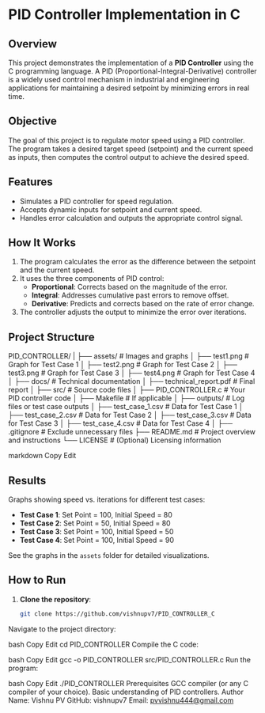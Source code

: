 # PID Controller Implementation in C

## Overview

This project demonstrates the implementation of a **PID Controller** using the C programming language. A PID (Proportional-Integral-Derivative) controller is a widely used control mechanism in industrial and engineering applications for maintaining a desired setpoint by minimizing errors in real time.

## Objective

The goal of this project is to regulate motor speed using a PID controller. The program takes a desired target speed (setpoint) and the current speed as inputs, then computes the control output to achieve the desired speed.

## Features

- Simulates a PID controller for speed regulation.
- Accepts dynamic inputs for setpoint and current speed.
- Handles error calculation and outputs the appropriate control signal.

## How It Works

1. The program calculates the error as the difference between the setpoint and the current speed.
2. It uses the three components of PID control:
   - **Proportional**: Corrects based on the magnitude of the error.
   - **Integral**: Addresses cumulative past errors to remove offset.
   - **Derivative**: Predicts and corrects based on the rate of error change.
3. The controller adjusts the output to minimize the error over iterations.

## Project Structure

PID_CONTROLLER/ | ├── assets/ # Images and graphs │ ├── test1.png # Graph for Test Case 1 │ ├── test2.png # Graph for Test Case 2 │ ├── test3.png # Graph for Test Case 3 │ ├── test4.png # Graph for Test Case 4 │ ├── docs/ # Technical documentation │ ├── technical_report.pdf # Final report │ ├── src/ # Source code files │ ├── PID_CONTROLLER.c # Your PID controller code │ ├── Makefile # If applicable │ ├── outputs/ # Log files or test case outputs │ ├── test_case_1.csv # Data for Test Case 1 │ ├── test_case_2.csv # Data for Test Case 2 │ ├── test_case_3.csv # Data for Test Case 3 │ ├── test_case_4.csv # Data for Test Case 4 │ ├── .gitignore # Exclude unnecessary files ├── README.md # Project overview and instructions └── LICENSE # (Optional) Licensing information

markdown
Copy
Edit

## Results

Graphs showing speed vs. iterations for different test cases:

- **Test Case 1**: Set Point = 100, Initial Speed = 80
- **Test Case 2**: Set Point = 50, Initial Speed = 80
- **Test Case 3**: Set Point = 100, Initial Speed = 50
- **Test Case 4**: Set Point = 100, Initial Speed = 90

See the graphs in the `assets` folder for detailed visualizations.

## How to Run

1. **Clone the repository**:
   ```bash
   git clone https://github.com/vishnupv7/PID_CONTROLLER_C
Navigate to the project directory:

bash
Copy
Edit
cd PID_CONTROLLER
Compile the C code:

bash
Copy
Edit
gcc -o PID_CONTROLLER src/PID_CONTROLLER.c
Run the program:

bash
Copy
Edit
./PID_CONTROLLER
Prerequisites
GCC compiler (or any C compiler of your choice).
Basic understanding of PID controllers.
Author
Name: Vishnu PV
GitHub: vishnupv7
Email: pvvishnu444@gmail.com
